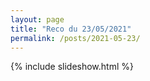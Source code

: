```yaml
---
layout: page
title: "Reco du 23/05/2021"
permalink: /posts/2021-05-23/
---
```

{% include slideshow.html %}